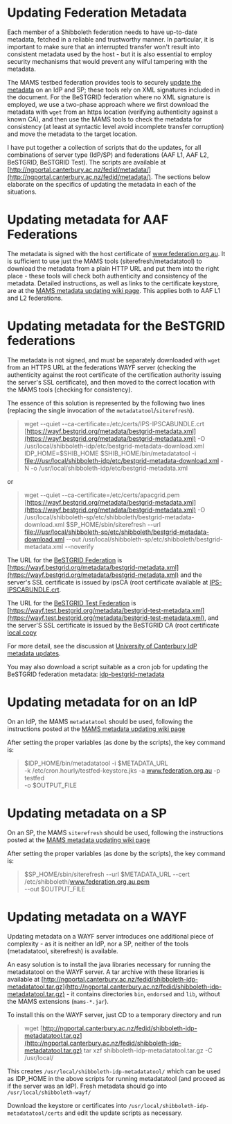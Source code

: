 # Updating Federation Metadata

Each member of a Shibboleth federation needs to have up-to-date metadata, fetched in a reliable and trustworthy manner.  In particular, it is important to make sure that an interrupted transfer won't result into consistent metadata used by the host - but it is also essential to employ security mechanisms that would prevent any wilful tampering with the metadata.

The MAMS testbed federation provides tools to securely [update the metadata](http://www.federation.org.au/twiki/bin/view/Federation/UpdateMetadata) on an IdP and SP; these tools rely on XML signatures included in the document.  For the BeSTGRID federation where no XML signature is employed, we use a two-phase approach where we first download the metadata with `wget` from an https location (verifying authenticity against a known CA), and then use the MAMS tools to check the metadata for consistency (at least at syntactic level avoid incomplete transfer corruption) and move the metadata to the target location.

I have put together a collection of scripts that do the updates, for all combinations of server type (IdP/SP) and federations (AAF L1, AAF L2, BeSTGRID, BeSTGRID Test).  The scripts are available at [http://ngportal.canterbury.ac.nz/fedid/metadata/](http://ngportal.canterbury.ac.nz/fedid/metadata/).  The sections below elaborate on the specifics of updating the metadata in each of the situations.

# Updating metadata for AAF Federations

The metadata is signed with the host certificate of www.federation.org.au.  It is sufficient to use just the MAMS tools (siterefresh/metadatatool) to download the metadata from a plain HTTP URL and put them into the right place - these tools will check both authenticity and consistency of the metadata.  Detailed instructions, as well as links to the certificate keystore, are at the [MAMS metadata updating wiki page](http://www.federation.org.au/twiki/bin/view/Federation/UpdateMetadata). This applies both to AAF L1 and L2 federations.

# Updating metadata for the BeSTGRID federations

The metadata is not signed, and must be separately downloaded with `wget` from an HTTPS URL at the federations WAYF server (checking the authenticity against the root certificate of the certification authority issuing the server's SSL certificate), and then moved to the correct location with the MAMS tools (checking for consistency).

The essence of this solution is represented by the following two lines (replacing the single invocation of the `metadatatool`/`siterefresh`). 

>  wget --quiet --ca-certificate=/etc/certs/IPS-IPSCABUNDLE.crt [https://wayf.bestgrid.org/metadata/bestgrid-metadata.xml](https://wayf.bestgrid.org/metadata/bestgrid-metadata.xml) -O /usr/local/shibboleth-idp/etc/bestgrid-metadata-download.xml
>  IDP_HOME=$SHIB_HOME   $SHIB_HOME/bin/metadatatool -i [file:///usr/local/shibboleth-idp/etc/bestgrid-metadata-download.xml](file:///usr/local/shibboleth-idp/etc/bestgrid-metadata-download.xml) -N -o /usr/local/shibboleth-idp/etc/bestgrid-metadata.xml

or

>  wget --quiet --ca-certificate=/etc/certs/apacgrid.pem [https://wayf.bestgrid.org/metadata/bestgrid-metadata.xml](https://wayf.bestgrid.org/metadata/bestgrid-metadata.xml) -O /usr/local/shibboleth-sp/etc/shibboleth/bestgrid-metadata-download.xml
>  $SP_HOME/sbin/siterefresh --url [file:///usr/local/shibboleth-sp/etc/shibboleth/bestgrid-metadata-download.xml](file:///usr/local/shibboleth-sp/etc/shibboleth/bestgrid-metadata-download.xml) --out /usr/local/shibboleth-sp/etc/shibboleth/bestgrid-metadata.xml --noverify 

The URL for the [BeSTGRID Federation](/wiki/spaces/BeSTGRID/pages/3816950664) is [https://wayf.bestgrid.org/metadata/bestgrid-metadata.xml](https://wayf.bestgrid.org/metadata/bestgrid-metadata.xml) and the server's SSL certificate is issued by ipsCA (root certificate available at [IPS-IPSCABUNDLE.crt](http://certs.ipsca.com/companyIPSipsCA/IPS-IPSCABUNDLE.crt).

The URL for the [BeSTGRID Test Federation](/wiki/spaces/BeSTGRID/pages/3816950758) is [https://wayf.test.bestgrid.org/metadata/bestgrid-test-metadata.xml](https://wayf.test.bestgrid.org/metadata/bestgrid-test-metadata.xml), and the server'S SSL certificate is issued by the BeSTGRID CA (root certificate [local copy](http://ngportal.canterbury.ac.nz/fedid/bestgridca.pem)

For more detail, see the discussion at [University of Canterbury IdP metadata updates](https://reannz.atlassian.net/wiki/pages/createpage.action?spaceKey=BeSTGRID&title=Shibboleth_IdP_Installation_at_the_University_of_Canterbury&linkCreation=true&fromPageId=3816950858).

You may also download a script suitable as a cron job for updating the BeSTGRID federation metadata: [idp-bestgrid-metadata](/wiki/download/attachments/3816950858/Idp-bestgrid-metadata.txt?version=1&modificationDate=1539354386000&cacheVersion=1&api=v2)

# Updating metadata for on an IdP

On an IdP, the MAMS `metadatatool` should be used, following the instructions posted at the [MAMS metadata updating wiki page](http://www.federation.org.au/twiki/bin/view/Federation/UpdateMetadata)

After setting the proper variables (as done by the scripts), the key command is:

>   $IDP_HOME/bin/metadatatool -i $METADATA_URL \
>        -k /etc/cron.hourly/testfed-keystore.jks -a www.federation.org.au -p testfed \
>        -o $OUTPUT_FILE

# Updating metadata on a SP 

On an SP, the MAMS `siterefresh` should be used, following the instructions posted at the [MAMS metadata updating wiki page](http://www.federation.org.au/twiki/bin/view/Federation/UpdateMetadata)

After setting the proper variables (as done by the scripts), the key command is:

>  $SP_HOME/sbin/siterefresh --url $METADATA_URL --cert /etc/shibboleth/www.federation.org.au.pem \
>         --out $OUTPUT_FILE

# Updating metadata on a WAYF

Updating metadata on a WAYF server introduces one additional piece of complexity - as it is neither an IdP, nor a SP, neither of the tools (metadatatool, siterefresh) is available.

An easy solution is to install the java libraries necessary for running the metadatatool on the WAYF server.  A tar archive with these libraries is available at [http://ngportal.canterbury.ac.nz/fedid/shibboleth-idp-metadatatool.tar.gz](http://ngportal.canterbury.ac.nz/fedid/shibboleth-idp-metadatatool.tar.gz) - it contains directories `bin`, `endorsed` and `lib`, without the MAMS extensions (`mams-*.jar`).

To install this on the WAYF server, just CD to a temporary directory and run

>  wget [http://ngportal.canterbury.ac.nz/fedid/shibboleth-idp-metadatatool.tar.gz](http://ngportal.canterbury.ac.nz/fedid/shibboleth-idp-metadatatool.tar.gz)
>  tar xzf shibboleth-idp-metadatatool.tar.gz -C /usr/local/

This creates `/usr/local/shibboleth-idp-metadatatool/` which can be used as IDP_HOME in the above scripts for running metadatatool (and proceed as if the server was an IdP).  Fresh metadata should go into `/usr/local/shibboleth-wayf/`

Download the keystore or certificates into `/usr/local/shibboleth-idp-metadatatool/certs` and edit the update scripts as necessary.
